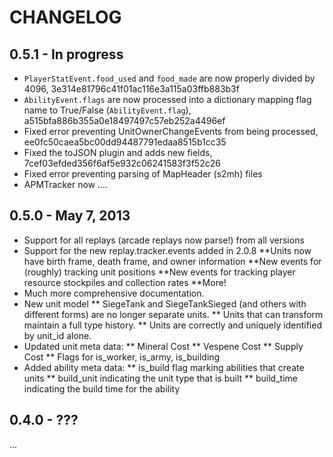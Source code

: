CHANGELOG
============

0.5.1 - In progress
--------------------

* ``PlayerStatEvent.food_used`` and ``food_made`` are now properly divided by 4096, 3e314e81796c41f01ac116e3a115a03ffb883b3f
* ``AbilityEvent.flags`` are now processed into a dictionary mapping flag name to True/False (``AbilityEvent.flag``), a515bfa886b355a0e18497497c57eb252a4496ef
* Fixed error preventing UnitOwnerChangeEvents from being processed, ee0fc50caea5bc00dd94487791edaa8515b1cc35
* Fixed the toJSON plugin and adds new fields, 7cef03efded356f6af5e932c06241583f3f52c26
* Fixed error preventing parsing of MapHeader (s2mh) files
* APMTracker now ....

0.5.0 - May 7, 2013
--------------------

* Support for all replays (arcade replays now parse!) from all versions
* Support for the new replay.tracker.events added in 2.0.8
**Units now have birth frame, death frame, and owner information
**New events for (roughly) tracking unit positions
**New events for tracking player resource stockpiles and collection rates
**More!
* Much more comprehensive documentation.
* New unit model
** SiegeTank and SiegeTankSieged (and others with different forms) are no longer separate units.
** Units that can transform maintain a full type history.
** Units are correctly and uniquely identified by unit_id alone.
* Updated unit meta data:
** Mineral Cost
** Vespene Cost
** Supply Cost
** Flags for is_worker, is_army, is_building
* Added ability meta data:
** is_build flag marking abilities that create units
** build_unit indicating the unit type that is built
** build_time indicating the build time for the ability

0.4.0 - ???
--------------------

...

